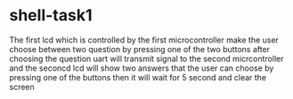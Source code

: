 # shell-task1
The first lcd which is controlled by the first microcontroller make the user choose between two question by pressing one of the two buttons 
after choosing the question uart will transmit signal to the second micrcontroller and the seconcd  lcd will show two answers that the user can choose  by pressing one of the buttons then it will wait for 5 second and clear the screen
